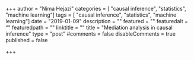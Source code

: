 +++
author = "Nima Hejazi"
categories = [ "causal inference", "statistics", "machine learning"]
tags = [ "causal inference", "statistics", "machine learning"]
date = "2019-01-09"
description = ""
featured = ""
featuredalt = ""
featuredpath = ""
linktitle = ""
title = "Mediation analysis in causal inference"
type = "post"
#comments = false
disableComments = true
published = false

+++


